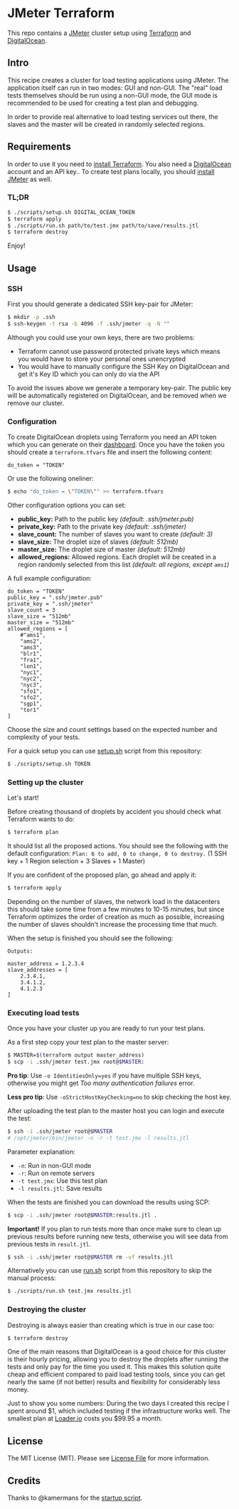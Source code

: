 # JMeter Terraform

This repo contains a [JMeter](http://jmeter.apache.org) cluster setup using [Terraform](https://www.terraform.io) and [DigitalOcean](https://www.digitalocean.com).


## Intro

This recipe creates a cluster for load testing applications using JMeter.
The application itself can run in two modes: GUI and non-GUI.
The "real" load tests themselves should be run using a non-GUI mode, the GUI
mode is recommended to be used for creating a test plan and debugging.

In order to provide real alternative to load testing services out there, the slaves
and the master will be created in randomly selected regions.


## Requirements

In order to use it you need to [install Terraform](https://www.terraform.io/downloads.html).
You also need a [DigitalOcean](https://www.digitalocean.com) account and an API key..
To create test plans locally, you should [install JMeter](http://jmeter.apache.org/download_jmeter.cgi) as well.


### TL;DR

``` bash
$ ./scripts/setup.sh DIGITAL_OCEAN_TOKEN
$ terraform apply
$ ./scripts/run.sh path/to/test.jmx path/to/save/results.jtl
$ terraform destroy
```

Enjoy!


## Usage

### SSH

First you should generate a dedicated SSH key-pair for JMeter:

``` bash
$ mkdir -p .ssh
$ ssh-keygen -t rsa -b 4096 -f .ssh/jmeter -q -N ""
```

Although you could use your own keys, there are two problems:

- Terraform cannot use password protected private keys which means you would have to store your personal ones unencrypted
- You would have to manually configure the SSH Key on DigitalOcean and get it's Key ID which you can only do via the API

To avoid the issues above we generate a temporary key-pair. The public key will be automatically registered on DigitalOcean,
and be removed when we remove our cluster.


### Configuration

To create DigitalOcean droplets using Terraform you need an API token which you can generate on their [dashboard](https://cloud.digitalocean.com/settings/api/tokens).
Once you have the token you should create a `terraform.tfvars` file and insert the following content:

```
do_token = "TOKEN"
```

Or use the following oneliner:

``` bash
$ echo "do_token = \"TOKEN\"" >> terraform.tfvars
```

Other configuration options you can set:

- **public_key:** Path to the public key *(default: .ssh/jmeter.pub)*
- **private_key:** Path to the private key *(default: .ssh/jmeter)*
- **slave_count:** The number of slaves you want to create *(default: 3)*
- **slave_size:** The droplet size of slaves *(default: 512mb)*
- **master_size:** The droplet size of master *(default: 512mb)*
- **allowed_regions:** Allowed regions. Each droplet will be created in a region randomly selected from this list *(default: all regions, except `ams1`)*

A full example configuration:

```
do_token = "TOKEN"
public_key = ".ssh/jmeter.pub"
private_key = ".ssh/jmeter"
slave_count = 3
slave_size = "512mb"
master_size = "512mb"
allowed_regions = [
    #"ams1",
    "ams2",
    "ams3",
    "blr1",
    "fra1",
    "lon1",
    "nyc1",
    "nyc2",
    "nyc3",
    "sfo1",
    "sfo2",
    "sgp1",
    "tor1"
]
```

Choose the size and count settings based on the expected number and complexity of your tests.

For a quick setup you can use [setup.sh](scripts/setup.sh) script from this repository:

``` bash
$ ./scripts/setup.sh TOKEN
```


### Setting up the cluster

Let's start!

Before creating thousand of droplets by accident you should check what Terraform wants to do:

``` bash
$ terraform plan
```

It should list all the proposed actions. You should see the following with the default configuration:
`Plan: 6 to add, 0 to change, 0 to destroy.` (1 SSH key + 1 Region selection + 3 Slaves + 1 Master)

If you are confident of the proposed plan, go ahead and apply it:

``` bash
$ terraform apply
```

Depending on the number of slaves, the network load in the datacenters this should take some time from a few minutes to 10-15 minutes,
but since Terraform optimizes the order of creation as much as possible, increasing the number of slaves shouldn't increase
the processing time that much.

When the setup is finished you should see the following:

```
Outputs:

master_address = 1.2.3.4
slave_addresses = [
    2.3.4.1,
    3.4.1.2,
    4.1.2.3
]
```


### Executing load tests

Once you have your cluster up you are ready to run your test plans.

As a first step copy your test plan to the master server:

``` bash
$ MASTER=$(terraform output master_address)
$ scp -i .ssh/jmeter test.jmx root@$MASTER:
```

**Pro tip**: Use `-o IdentitiesOnly=yes` if you have multiple SSH keys, otherwise you might get *Too many authentication failures* error.

**Less pro tip**: Use `-oStrictHostKeyChecking=no` to skip checking the host key.

After uploading the test plan to the master host you can login and execute the test:

``` bash
$ ssh -i .ssh/jmeter root@$MASTER
# /opt/jmeter/bin/jmeter -n -r -t test.jmx -l results.jtl
```

Parameter explanation:

- `-n`: Run in non-GUI mode
- `-r`: Run on remote servers
- `-t test.jmx`: Use this test plan
- `-l results.jtl`: Save results


When the tests are finished you can download the results using SCP:

``` bash
$ scp -i .ssh/jmeter root@$MASTER:results.jtl .
```

**Important!** If you plan to run tests more than once make sure to clean up previous results before running new tests, otherwise you will see data from previous tests in `result.jtl`.

``` bash
$ ssh -i .ssh/jmeter root@$MASTER rm -vf results.jtl
```

Alternatively you can use [run.sh](scripts/run.sh) script from this repository to skip the manual process:

``` bash
$ ./scripts/run.sh test.jmx results.jtl
```


### Destroying the cluster

Destroying is always easier than creating which is true in our case too:

``` bash
$ terraform destroy
```

One of the main reasons that DigitalOcean is a good choice for this cluster is their hourly pricing,
allowing you to destroy the droplets after running the tests and only pay for the time you used it.
This makes this solution quite cheap and efficient compared to paid load testing tools,
since you can get nearly the same (if not better) results and flexibility for considerably less money.

Just to show you some numbers: During the two days I created this recipe I spent around $1,
which included testing if the infrastructure works well. The smallest plan at [Loader.io](https://loader.io/pricing)
costs you $99.95 a month.


## License

The MIT License (MIT). Please see [License File](LICENSE) for more information.


## Credits

Thanks to @kamermans for the [startup script](https://gist.github.com/kamermans/2830209).
